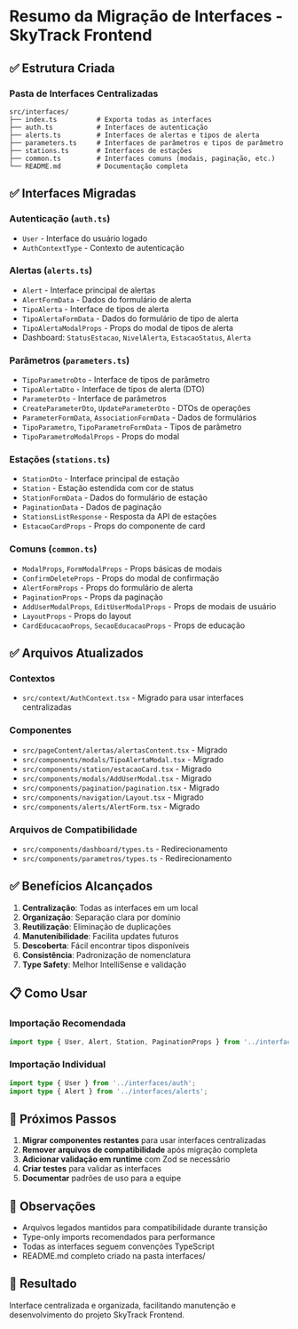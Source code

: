 # Resumo da Migração de Interfaces - SkyTrack Frontend

## ✅ Estrutura Criada

### Pasta de Interfaces Centralizadas
```
src/interfaces/
├── index.ts          # Exporta todas as interfaces
├── auth.ts           # Interfaces de autenticação
├── alerts.ts         # Interfaces de alertas e tipos de alerta
├── parameters.ts     # Interfaces de parâmetros e tipos de parâmetro
├── stations.ts       # Interfaces de estações
├── common.ts         # Interfaces comuns (modais, paginação, etc.)
└── README.md         # Documentação completa
```

## ✅ Interfaces Migradas

### Autenticação (`auth.ts`)
- `User` - Interface do usuário logado
- `AuthContextType` - Contexto de autenticação

### Alertas (`alerts.ts`)
- `Alert` - Interface principal de alertas
- `AlertFormData` - Dados do formulário de alerta
- `TipoAlerta` - Interface de tipos de alerta
- `TipoAlertaFormData` - Dados do formulário de tipo de alerta
- `TipoAlertaModalProps` - Props do modal de tipos de alerta
- Dashboard: `StatusEstacao`, `NivelAlerta`, `EstacaoStatus`, `Alerta`

### Parâmetros (`parameters.ts`)
- `TipoParametroDto` - Interface de tipos de parâmetro
- `TipoAlertaDto` - Interface de tipos de alerta (DTO)
- `ParameterDto` - Interface de parâmetros
- `CreateParameterDto`, `UpdateParameterDto` - DTOs de operações
- `ParameterFormData`, `AssociationFormData` - Dados de formulários
- `TipoParametro`, `TipoParametroFormData` - Tipos de parâmetro
- `TipoParametroModalProps` - Props do modal

### Estações (`stations.ts`)
- `StationDto` - Interface principal de estação
- `Station` - Estação estendida com cor de status
- `StationFormData` - Dados do formulário de estação
- `PaginationData` - Dados de paginação
- `StationsListResponse` - Resposta da API de estações
- `EstacaoCardProps` - Props do componente de card

### Comuns (`common.ts`)
- `ModalProps`, `FormModalProps` - Props básicas de modais
- `ConfirmDeleteProps` - Props do modal de confirmação
- `AlertFormProps` - Props do formulário de alerta
- `PaginationProps` - Props da paginação
- `AddUserModalProps`, `EditUserModalProps` - Props de modais de usuário
- `LayoutProps` - Props do layout
- `CardEducacaoProps`, `SecaoEducacaoProps` - Props de educação

## ✅ Arquivos Atualizados

### Contextos
- `src/context/AuthContext.tsx` - Migrado para usar interfaces centralizadas

### Componentes
- `src/pageContent/alertas/alertasContent.tsx` - Migrado
- `src/components/modals/TipoAlertaModal.tsx` - Migrado
- `src/components/station/estacaoCard.tsx` - Migrado
- `src/components/modals/AddUserModal.tsx` - Migrado
- `src/components/pagination/pagination.tsx` - Migrado
- `src/components/navigation/Layout.tsx` - Migrado
- `src/components/alerts/AlertForm.tsx` - Migrado

### Arquivos de Compatibilidade
- `src/components/dashboard/types.ts` - Redirecionamento
- `src/components/parametros/types.ts` - Redirecionamento

## ✅ Benefícios Alcançados

1. **Centralização**: Todas as interfaces em um local
2. **Organização**: Separação clara por domínio
3. **Reutilização**: Eliminação de duplicações
4. **Manutenibilidade**: Facilita updates futuros
5. **Descoberta**: Fácil encontrar tipos disponíveis
6. **Consistência**: Padronização de nomenclatura
7. **Type Safety**: Melhor IntelliSense e validação

## 📋 Como Usar

### Importação Recomendada
```typescript
import type { User, Alert, Station, PaginationProps } from '../interfaces';
```

### Importação Individual
```typescript
import type { User } from '../interfaces/auth';
import type { Alert } from '../interfaces/alerts';
```

## 🔄 Próximos Passos

1. **Migrar componentes restantes** para usar interfaces centralizadas
2. **Remover arquivos de compatibilidade** após migração completa
3. **Adicionar validação em runtime** com Zod se necessário
4. **Criar testes** para validar as interfaces
5. **Documentar** padrões de uso para a equipe

## 📝 Observações

- Arquivos legados mantidos para compatibilidade durante transição
- Type-only imports recomendados para performance
- Todas as interfaces seguem convenções TypeScript
- README.md completo criado na pasta interfaces/

## 🎯 Resultado

Interface centralizada e organizada, facilitando manutenção e desenvolvimento do projeto SkyTrack Frontend.